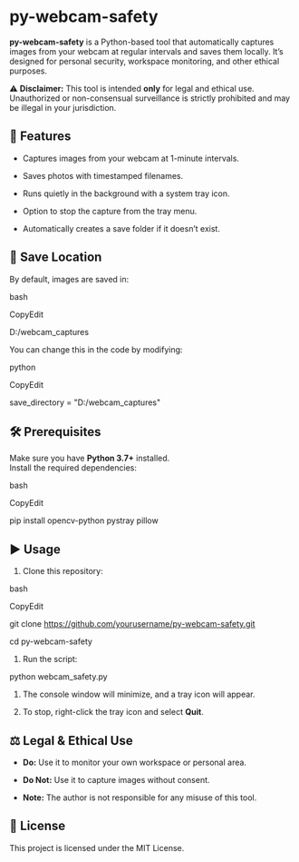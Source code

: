 # **py-webcam-safety**

**py-webcam-safety** is a Python-based tool that automatically captures images from your webcam at regular intervals and saves them locally. It’s designed for personal security, workspace monitoring, and other ethical purposes.

⚠ **Disclaimer:** This tool is intended **only** for legal and ethical use. Unauthorized or non-consensual surveillance is strictly prohibited and may be illegal in your jurisdiction.

## **📖 Features**

*   Captures images from your webcam at 1-minute intervals.  
    
*   Saves photos with timestamped filenames.  
    
*   Runs quietly in the background with a system tray icon.  
    
*   Option to stop the capture from the tray menu.  
    
*   Automatically creates a save folder if it doesn’t exist.  
    

## **📂 Save Location**

By default, images are saved in:

bash

CopyEdit

D:/webcam_captures

You can change this in the code by modifying:

python

CopyEdit

save_directory = "D:/webcam_captures"

## **🛠 Prerequisites**

Make sure you have **Python 3.7+** installed.  
Install the required dependencies:

bash

CopyEdit

pip install opencv-python pystray pillow

## **▶ Usage**

1.  Clone this repository:  
    

bash

CopyEdit

git clone https://github.com/yourusername/py-webcam-safety.git

cd py-webcam-safety

1.  Run the script:  

python webcam_safety.py

1.  The console window will minimize, and a tray icon will appear.  
    
2.  To stop, right-click the tray icon and select **Quit**.  
    

## **⚖ Legal & Ethical Use**

*   **Do:** Use it to monitor your own workspace or personal area.  
    
*   **Do Not:** Use it to capture images without consent.  
    
*   **Note:** The author is not responsible for any misuse of this tool.  
    

## **📜 License**

This project is licensed under the MIT License.
